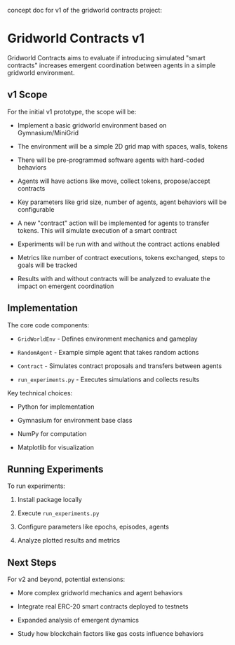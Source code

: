  concept doc for v1 of the gridworld contracts project:

# Gridworld Contracts v1

Gridworld Contracts aims to evaluate if introducing simulated "smart contracts" increases emergent coordination between agents in a simple gridworld environment.

## v1 Scope

For the initial v1 prototype, the scope will be:

- Implement a basic gridworld environment based on Gymnasium/MiniGrid

- The environment will be a simple 2D grid map with spaces, walls, tokens

- There will be pre-programmed software agents with hard-coded behaviors

- Agents will have actions like move, collect tokens, propose/accept contracts

- Key parameters like grid size, number of agents, agent behaviors will be configurable

- A new "contract" action will be implemented for agents to transfer tokens. This will simulate execution of a smart contract

- Experiments will be run with and without the contract actions enabled
  
- Metrics like number of contract executions, tokens exchanged, steps to goals will be tracked

- Results with and without contracts will be analyzed to evaluate the impact on emergent coordination

## Implementation

The core code components:

- `GridWorldEnv` - Defines environment mechanics and gameplay

- `RandomAgent` - Example simple agent that takes random actions

- `Contract` - Simulates contract proposals and transfers between agents

- `run_experiments.py` - Executes simulations and collects results

Key technical choices:

- Python for implementation 

- Gymnasium for environment base class

- NumPy for computation

- Matplotlib for visualization

## Running Experiments

To run experiments:

1. Install package locally

2. Execute `run_experiments.py` 

3. Configure parameters like epochs, episodes, agents

4. Analyze plotted results and metrics

## Next Steps

For v2 and beyond, potential extensions:

- More complex gridworld mechanics and agent behaviors

- Integrate real ERC-20 smart contracts deployed to testnets

- Expanded analysis of emergent dynamics

- Study how blockchain factors like gas costs influence behaviors
